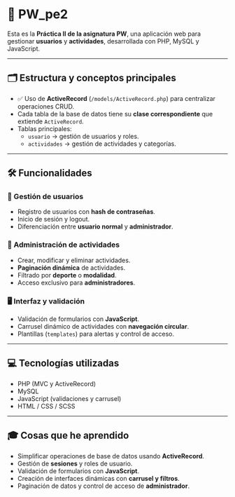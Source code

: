 # 🚀 PW_pe2

Esta es la **Práctica II de la asignatura PW**, una aplicación web para gestionar **usuarios** y **actividades**, desarrollada con PHP, MySQL y JavaScript.

---

## 🗂 Estructura y conceptos principales

- ✅ Uso de **ActiveRecord** (`/models/ActiveRecord.php`) para centralizar operaciones CRUD.
- Cada tabla de la base de datos tiene su **clase correspondiente** que extiende `ActiveRecord`.
- Tablas principales:  
  - `usuario` → gestión de usuarios y roles.  
  - `actividades` → gestión de actividades y categorías.

---

## 🛠 Funcionalidades

### 👤 Gestión de usuarios
- Registro de usuarios con **hash de contraseñas**.
- Inicio de sesión y logout.
- Diferenciación entre **usuario normal** y **administrador**.

### 🏢 Administración de actividades
- Crear, modificar y eliminar actividades.
- **Paginación dinámica** de actividades.
- Filtrado por **deporte** o **modalidad**.
- Acceso exclusivo para **administradores**.

### 🖥 Interfaz y validación
- Validación de formularios con **JavaScript**.
- Carrusel dinámico de actividades con **navegación circular**.
- Plantillas (`templates`) para alertas y control de acceso.

---

## 💻 Tecnologías utilizadas

- PHP (MVC y ActiveRecord)  
- MySQL  
- JavaScript (validaciones y carrusel)  
- HTML / CSS / SCSS  

---

## 🎓 Cosas que he aprendido

- Simplificar operaciones de base de datos usando **ActiveRecord**.  
- Gestión de **sesiones** y roles de usuario.  
- Validación de formularios con **JavaScript**.  
- Creación de interfaces dinámicas con **carrusel y filtros**.  
- Paginación de datos y control de acceso de **administrador**.  
